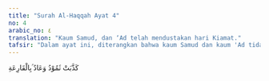 ```yaml
---
title: "Surah Al-Haqqah Ayat 4"
no: 4
arabic_no: ٤
translation: "Kaum Samud, dan ‘Ad telah mendustakan hari Kiamat."
tafsir: "Dalam ayat ini, diterangkan bahwa kaum Samud dan kaum 'Ad tidak mempercayai adanya hari Kiamat. Mereka tidak percaya bahwa nanti akan terjadi kehancuran dunia dan peristiwa dahsyat yang huru-haranya tidak tertanggungkan. Hal ini juga difirmankan Allah:\n\n(Kaum) Samud telah mendustakan (rasulnya) karena mereka melampaui batas (zalim), ketika bangkit orang yang paling celaka di antara mereka, lalu Rasul Allah (Saleh) berkata kepada mereka, \"(Biarkanlah) unta betina dari Allah ini dengan minumannya.\" Namun mereka mendustakannya dan menyembelihnya, karena itu Tuhan membinasakan mereka karena dosanya, lalu diratakan-Nya (dengan tanah). (as-Syams/91: 11-14)"
---
```

كَذَّبَتْ ثَمُوْدُ وَعَادٌ ۢبِالْقَارِعَةِ 